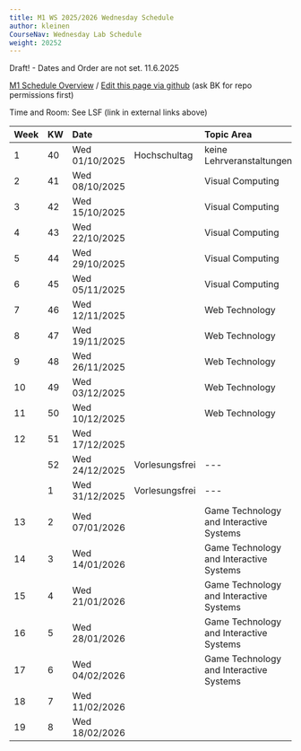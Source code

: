 ```yaml
---
title: M1 WS 2025/2026 Wednesday Schedule
author: kleinen
CourseNav: Wednesday Lab Schedule
weight: 20252
---
```

 
Draft! - Dates and Order are not set. 11.6.2025

[M1 Schedule Overview](/classes/m1)
/
[Edit this page via github](https://github.com/progwebtec/classes-module/blob/main/content/classes/ws2025/m1/schedule/index.md) (ask BK for repo permissions first)

Time and Room: See LSF (link in external links above)


| Week | KW  | Date           |                | Topic Area                              | Lecturer        |
|:---- |:--- |:-------------- |:-------------- |:--------------------------------------- | --------------- |
| 1    | 40  | Wed 01/10/2025 | Hochschultag   | keine   Lehrveranstaltungen             |                 |
| 2    | 41  | Wed 08/10/2025 |                | Visual Computing                        | Klaus Jung      |
| 3    | 42  | Wed 15/10/2025 |                | Visual Computing                        | Nico Hezel      |
| 4    | 43  | Wed 22/10/2025 |                | Visual Computing                        | Kai Barthel     |
| 5    | 44  | Wed 29/10/2025 |                | Visual Computing                        | Nico Hezel      |
| 6    | 45  | Wed 05/11/2025 |                | Visual Computing                        | Nico Hezel      |
| 7    | 46  | Wed 12/11/2025 |                | Web Technology                          | Gefei Zhang     |
| 8    | 47  | Wed 19/11/2025 |                | Web Technology                          | Gefei Zhang     |
| 9    | 48  | Wed 26/11/2025 |                | Web Technology                          | Gefei Zhang     |
| 10   | 49  | Wed 03/12/2025 |                | Web Technology                          | Gefei Zhang     |
| 11   | 50  | Wed 10/12/2025 |                | Web Technology                          | Gefei Zhang     |
| 12   | 51  | Wed 17/12/2025 |                |                                         |                 |
|      | 52  | Wed 24/12/2025 | Vorlesungsfrei | ---                                     | ---             |
|      | 1   | Wed 31/12/2025 | Vorlesungsfrei | ---                                     | ---             |
| 13   | 2   | Wed 07/01/2026 |                | Game Technology and Interactive Systems | David Strippgen |
| 14   | 3   | Wed 14/01/2026 |                | Game Technology and Interactive Systems | David Strippgen |
| 15   | 4   | Wed 21/01/2026 |                | Game Technology and Interactive Systems | David Strippgen |
| 16   | 5   | Wed 28/01/2026 |                | Game Technology and Interactive Systems | David Strippgen |
| 17   | 6   | Wed 04/02/2026 |                | Game Technology and Interactive Systems | David Strippgen |
| 18   | 7   | Wed 11/02/2026 |                |                                         |                 |
| 19   | 8   | Wed 18/02/2026 |                |                                         |                 |




















